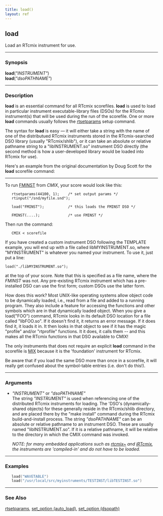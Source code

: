 ```yaml
---
title: load()
layout: ref
---
```


## load

Load an RTcmix instrument for use.

-----

### Synopsis

**load**(*"INSTRUMENT"*)  
**load**(*"dsoPATHNAME"*)

-----

### Description

**load** is an essential command for all RTcmix scorefiles. **load** is
used to load in particular instrument executable-library files (DSOs)
for the RTcmix instrument(s) that will be used during the run of the
scorefile. One or more **load** commands usually follows the
[rtsetparams](rtsetparams.html) setup command.

The syntax for **load** is easy &mdash; it will either take a string with
the name of one of the distributued RTcmix instruments stored in the
RTcmix-searched DSO library (usually "RTcmix/shlib"), or it can take an
absolute or relative pathname string to a "libINSTRUMENT.so" instrument DSO
directly (the second method is how a user-developed library would be loaded
into RTcmix for use).

Here's an example from the original documentation by Doug Scott for the
**load** scorefile command:  

-----

To run [FMINST](../instruments/FMINST.html) from *CMIX*, your score
would look like this:

```
   rtsetparams(44100, 1);    /* set output params */
   rtinput("/snd/myfile.snd");

   load("FMINST");           /* this loads the FMINST DSO */

   FMINST(....);             /* use FMINST */
```

Then run the command:

```
   CMIX < scorefile
```

If you have created a custom instrument DSO following the TEMPLATE
example, you will end up with a file called libMYINSTRUMENT.so, where
"MYINSTRUMENT" is whatever you named your instrument. To use it, just
put a line:

```
load("./libMYINSTRUMENT.so");
```

at the top of your score. Note that this is specified as a file name,
where the *FMINST* was not. Any pre-existing RTcmix instrument which has
a pre-installed DSO can use the first form; custom DSOs use the latter
form.

How does this work? Most UNIX-like operating systems allow object code
to be dynamically loaded, i.e., read from a file and added to a running
program. They also include a feature for accessing the functions and
other symbols which are in that dynamically loaded object. When you give
a load("FOO") command, RTcmix looks in its default DSO location for a
file called "libFOO.so". If it doesn't find it, it returns an error
message. If it does find it, it loads it in. It then looks in that
object to see if it has the magic "profile" and/or "rtprofile"
functions. It it does, it calls them -- and this makes all the RTcmix
functions in that DSO available to CMIX\!

The only instruments that does not require an explicit **load** command
in the scorefile is [MIX](../instruments/MIX.html) because it is the
'foundation' instrument for RTcmix.

Be aware that if you load the same DSO more than once in a scorefile, it
will really get confused about the symbol-table entries (i.e. don't do
this\!).

-----

### Arguments

  - *"INSTRUMENT"* or *"dsoPATHNAME"*  
    The string *"INSTRUMENT"* is used when referencing one of the
    distributed RTcmix instruments for loading. The 'DSO's
    (dynamically-shared objects) for these generally reside in the
    RTcmix/shlib directory, and are placed there by the "make install"
    command during the RTcmix build-and-install process. The string
    *"dsoPATHNAME"* can be an absolute or relative pathname to an
    instrument DSO. These are usually named "libINSTRUMENT.so". If it is
    a relative pathname, it will be relative to the directory in which
    the CMIX command was invoked. 
    
    *NOTE: for many embedded applications
    such as [rtcmix\~](../../rtcmix~/index.html) and
    [iRTcmix](../../irtcmix/index.html), the instruments are
    'compiled-in' and do not have to be loaded.*

-----

### Examples

```cpp
   load("WAVETABLE")
   load("/usr/local/src/myinstruments/TESTINST/libTESTINST.so")
```

-----

### See Also

[rtsetparams](rtsetparams.html), [set\_option
(auto\_load)](set_option.html#auto_load), [set\_option
(dsopath)](set_option.html#dsopath)
